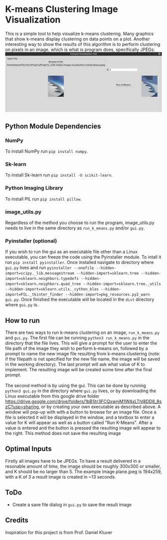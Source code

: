 # K-means Clustering Image Visualization
This is a simple tool to help visualize k-means clustering. Many graphics that show k-means display clustering on data points on a plot. Another interesting way to show the results of this algorithm is to perform clustering on pixels in an image, which is what is program does, specifically JPEGs.
![Screenshot](k-means-demo.png)
## Python Module Dependencies
### NumPy
To install NumPy run `pip install numpy`.
### Sk-learn
To install Sk-learn run `pip install -U scikit-learn`.
### Python Imaging Library
To install PIL run `pip install pillow`.
### image_utils.py
Regardless of the method you choose to run the program, image_utils.py needs to live in the same directory as `run_k_means.py` and/or `gui.py`.
### Pyinstaller (optional)
If you wish to run the gui as an executable file other than a Linux executable, you can freeze the code using the Pyinstaller module. To intall it run `pip install pyinstaller`. Once installed navigate to directory where `gui.py` lives and run `pyinstaller --onefile --hidden-import=scipy._lib.messagestream --hidden-import=sklearn.tree --hidden-import=sklearn.neighbors.typedefs --hidden-import=sklearn.neighbors.quad_tree --hidden-import=sklearn.tree._utils --hidden-import=sklearn.utils._cython_blas --hidden-import=PIL._tkinter_finder --hidden-import=pkg_resources.py2_warn gui.py`. Once finished the executable will be located in the `dist` directory where `gui.py` is.
## How to run
There are two ways to run k-means clustering on an image, `run_k_means.py` and `gui.py`. The first file can be running
`python3 run_k_means.py` in the directory that the file lives. This will give a prompt for the user to enter the file path of the image they wish to perform k-means on, followed by a prompt to name the new image file resulting from k-means clustering (note: if the filepath is not specified for the new file name, the image will be saved in the working directory). The last prompt will ask what value of K to implement. The resulting image will be created some time after the final prompt.
\
\
The second method is by using the gui. This can be done by running `python3 gui.py` in the directory where `gui.py` lives, or by downloading the Linux executable from this google drive folder https://drive.google.com/drive/folders/1bB1itr3FCQxwnjM1W4xLThI8DD8_8szC?usp=sharing, or by creating your own executable as described above. A window will pop-up with with a button to browse for an image file. Once a file is selected it will be displayed in the window, and a textbox to enter a value for K will appear as well as a button called "Run K-Means". After a value is entered and the button is pressed the resulting image will appear to the right. This method does not save the resulting image
## Optimal Inputs
Firstly all images have to be JPEGs. To have a result delivered in a resonable amount of time, the image should be roughly 300x300 or smaller, and K should be no larger than 5. The example image plane.jpeg is 194x259, with a K of 3 a result image is created in ~13 seconds.
## ToDo
* Create a save file dialog in `gui.py` to save the result image
## Credits
Inspiration for this project is from Prof. Daniel Kluver
